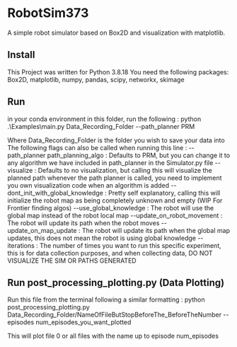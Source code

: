 # RobotSim373

A simple robot simulator based on Box2D and visualization with matplotlib.

## Install

This Project was written for Python 3.8.18
You need the following packages: Box2D, matplotlib, numpy, pandas, scipy, networkx, skimage

## Run
in your conda environment in this folder, run the following : 
python .\Examples\main.py Data_Recording_Folder --path_planner PRM

Where Data_Recording_Folder is the folder you wish to save your data into
The following flags can also be called when running this line : 
--path_planner path_planning_algo : Defaults to PRM, but you can change it to any algorithm we have included in path_planner in the Simulator.py file
--visualize : Defaults to no visualization, but calling this will visualize the planned path whenever the path planner is called, you need to implement you own visualization code when an algorithm is added
--dont_init_with_global_knowledge : Pretty self explanatory, calling this will initialize the robot map as being completely unknown and empty (WIP For Frontier finding algos)
--use_global_knowledge : The robot will use the global map instead of the robot local map
--update_on_robot_movement : The robot will update its path when the robot moves
--update_on_map_update : The robot will update its path when the global map updates, this does not mean the robot is using global knowledge
--iterations : The number of times you want to run this specific experiment, this is for data collection purposes, and when collecting data, DO NOT VISUALIZE THE SIM OR PATHS GENERATED

## Run post_processing_plotting.py (Data Plotting)
Run this file from the terminal following a similar formatting : 
python post_processing_plotting.py Data_Recording_Folder/NameOfFileButStopBeforeThe_BeforeTheNumber --episodes num_episodes_you_want_plotted

This will plot file 0 or all files with the name up to episode num_episodes